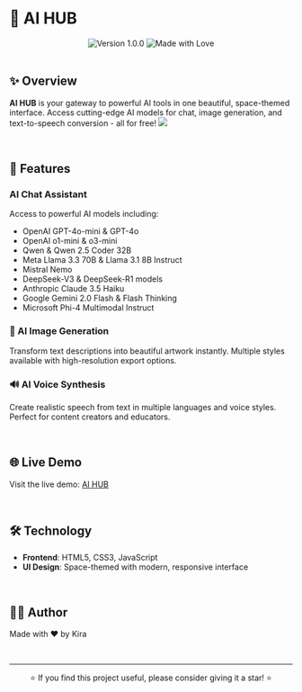 # 🚀 AI HUB

<div align="center">
  <img src="https://img.shields.io/badge/Version-1.0.0-blue.svg" alt="Version 1.0.0">
  <img src="https://img.shields.io/badge/Made%20with-❤️-ff69b4.svg" alt="Made with Love">
</div>

<br>

## ✨ Overview

**AI HUB** is your gateway to powerful AI tools in one beautiful, space-themed interface. Access cutting-edge AI models for chat, image generation, and text-to-speech conversion - all for free!
  <img src="https://ibb.co/cS0sdLtH][img]https://i.ibb.co/JwVSPQ24/preview.png[img]">

<br>

## 🤖 Features

### AI Chat Assistant
Access to powerful AI models including:
- OpenAI GPT-4o-mini & GPT-4o
- OpenAI o1-mini & o3-mini
- Qwen & Qwen 2.5 Coder 32B
- Meta Llama 3.3 70B & Llama 3.1 8B Instruct
- Mistral Nemo
- DeepSeek-V3 & DeepSeek-R1 models
- Anthropic Claude 3.5 Haiku
- Google Gemini 2.0 Flash & Flash Thinking
- Microsoft Phi-4 Multimodal Instruct

### 🎨 AI Image Generation
Transform text descriptions into beautiful artwork instantly. Multiple styles available with high-resolution export options.

### 🔊 AI Voice Synthesis
Create realistic speech from text in multiple languages and voice styles. Perfect for content creators and educators.

<br>

## 🌐 Live Demo

Visit the live demo: [AI HUB](https://kirazul.github.io/AIHUB/)

<br>

## 🛠️ Technology

- **Frontend**: HTML5, CSS3, JavaScript
- **UI Design**: Space-themed with modern, responsive interface

<br>

## 👨‍💻 Author

Made with ❤️ by Kira

<br>

---

<div align="center">
  <p>⭐ If you find this project useful, please consider giving it a star! ⭐</p>
</div>
